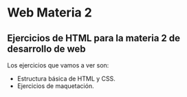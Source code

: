# Web Materia 2
## Ejercicios de HTML para la materia 2 de desarrollo de web

Los ejercicios que vamos a ver son:

- Estructura básica de HTML y CSS.
- Ejercicios de maquetación.
